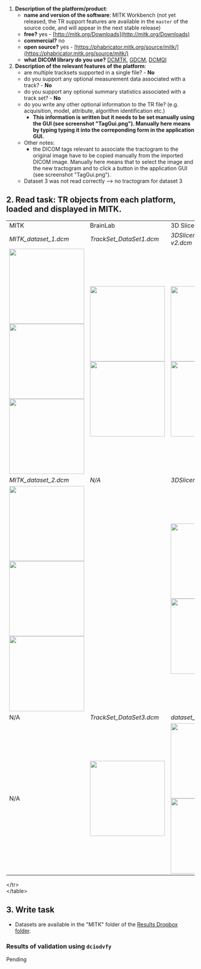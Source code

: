1. **Description of the platform/product**:
   * **name and version of the software**: MITK Workbench \(not yet released, the TR support features are available in the `master` of the source code, and will appear in the next stable release\)
   * **free?** yes - [http://mitk.org/Downloads](http://mitk.org/Downloads)
   * **commercial?** no
   * **open source?** yes - [https://phabricator.mitk.org/source/mitk/](https://phabricator.mitk.org/source/mitk/)
   * **what DICOM library do you use?** [DCMTK](http://dcmtk.org), [GDCM](http://gdcm.sourceforge.net/), [DCMQI](http://github.com/qiicr/dcmqi)
2. **Description of the relevant features of the platform**:
   * are multiple tracksets supported in a single file? - **No**
   * do you support any optional measurement data associated with a track? - **No**
   * do you support any optional summary statistics associated with a track set? - **No**
   * do you write any other optional information to the TR file? \(e.g. acquisition, model, attribute, algorithm identification etc.\)
     * **This information is written but it needs to be set manually using the GUI \(see screenshot "TagGui.png"\). Manually here means by typing typing it into the correponding form in the application GUI.**
   * Other notes:
     * the DICOM tags relevant to associate the tractogram to the original image have to be copied manually from the imported DICOM image. Manually here means that to select the image and the new tractogram and to click a button in the application GUI \(see screenshot "TagGui.png"\).
   * Dataset 3 was not read correctly --&gt; no tractogram for dataset 3

## 2. Read task: TR objects from each platform, loaded and displayed in MITK.

<table>
<tr>
  <td width="33%">MITK</td>
  <td width="33%">BrainLab</td>
  <td width="33%">3D Slicer</td>
</tr>


<!-- dataset_1 -->
<tr>
  <td><i>MITK_dataset_1.dcm</i></td>
  <td><i>TrackSet_DataSet1.dcm</i></td>
  <td><i>3DSlicer_dataset[..]-v2.dcm</i></td>
</tr>

<tr>
  <td>
    <img src="../mitk/mitk_dataset_1_3D_View1_tube.png" width="200">
    <img src="../mitk/mitk_dataset_1_sagittal.png" width="200">
    <img src="../mitk/mitk_dataset_1_axial.png" width="200">
  </td>

   <td>
    <img src="../mitk/brainlab_dataset_1_2D.png" width="200">
    <img src="../mitk/brainlab_dataset_1_3D.png" width="200">
   </td>

   <td>
    <img src="../mitk/slicer_dataset_1_2D.png" width="200">
    <img src="../mitk/slicer_dataset_1_3D.png" width="200">
   </td>
</tr>


<!-- dataset_2 -->
<tr>
  <td><i>MITK_dataset_2.dcm</i></td>
  <td><i>N/A</i></td>
  <td><i>3DSlicer_dataset_2[..].dcm</i></td>
</tr>

<tr>
   <td>
    <img src="../mitk/mitk_dataset_2_3D_View1_tube.png" width="200">
    <img src="../mitk/mitk_dataset_2_sagittal.png" width="200">
    <img src="../mitk/mitk_dataset_2_axial.png" width="200">
   </td>

   <td><!-- BrainLab n/a --></td>

   <td>
     <img src="../mitk/slicer_dataset_2_2D.png" width="200">
     <img src="../mitk/slicer_dataset_2_3D.png" width="200">

   </td>

</tr>

<!-- dataset_3 -->
<tr>
  <td>N/A</td>
  <td><i>TrackSet_DataSet3.dcm</i></td>
  <td><i>dataset_3_GeSignaHDx.dcm</i></td>
</tr>

<tr>
  <td>
  N/A
  </td>

  <td>
  <img src="../mitk/brainlab_dataset_3_3D.png" width="200">
  </td>

  <td>
  <img src="../mitk/slicer_dataset_3_2D.png" width="200">
  <img src="../mitk/slicer_dataset_3_3D.png" width="200">
  </td>

</tr>
</table>


&lt;/tr&gt;  
&lt;/table&gt;

## 3. Write task

* Datasets are available in the "MITK" folder of the [Results Dropbox folder](https://www.dropbox.com/sh/gmy2nt1mlfk1k2w/AADIdfcLUUZ8ViAh7i6x0aana?dl=0).

### Results of validation using `dciodvfy`

Pending
